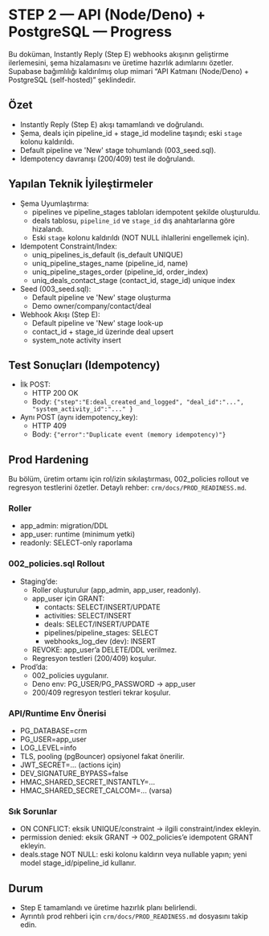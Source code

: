 # STEP 2 — API (Node/Deno) + PostgreSQL — Progress

Bu doküman, Instantly Reply (Step E) webhooks akışının geliştirme ilerlemesini, şema hizalamasını ve üretime hazırlık adımlarını özetler. Supabase bağımlılığı kaldırılmış olup mimari “API Katmanı (Node/Deno) + PostgreSQL (self-hosted)” şeklindedir.

## Özet

- Instantly Reply (Step E) akışı tamamlandı ve doğrulandı.
- Şema, deals için pipeline_id + stage_id modeline taşındı; eski `stage` kolonu kaldırıldı.
- Default pipeline ve 'New' stage tohumlandı (003_seed.sql).
- Idempotency davranışı (200/409) test ile doğrulandı.

## Yapılan Teknik İyileştirmeler

- Şema Uyumlaştırma:
  - pipelines ve pipeline_stages tabloları idempotent şekilde oluşturuldu.
  - deals tablosu, `pipeline_id` ve `stage_id` dış anahtarlarına göre hizalandı.
  - Eski `stage` kolonu kaldırıldı (NOT NULL ihlallerini engellemek için).
- Idempotent Constraint/Index:
  - uniq_pipelines_is_default (is_default UNIQUE)
  - uniq_pipeline_stages_name (pipeline_id, name)
  - uniq_pipeline_stages_order (pipeline_id, order_index)
  - uniq_deals_contact_stage (contact_id, stage_id) unique index
- Seed (003_seed.sql):
  - Default pipeline ve 'New' stage oluşturma
  - Demo owner/company/contact/deal
- Webhook Akışı (Step E):
  - Default pipeline ve 'New' stage look-up
  - contact_id + stage_id üzerinde deal upsert
  - system_note activity insert

## Test Sonuçları (Idempotency)

- İlk POST:
  - HTTP 200 OK
  - Body: `{"step":"E:deal_created_and_logged", "deal_id":"...", "system_activity_id":"..." }`
- Aynı POST (aynı idempotency_key):
  - HTTP 409
  - Body: `{"error":"Duplicate event (memory idempotency)"}`

## Prod Hardening

Bu bölüm, üretim ortamı için rol/izin sıkılaştırması, 002_policies rollout ve regresyon testlerini özetler. Detaylı rehber: `crm/docs/PROD_READINESS.md`.

### Roller

- app_admin: migration/DDL
- app_user: runtime (minimum yetki)
- readonly: SELECT-only raporlama

### 002_policies.sql Rollout

- Staging’de:
  - Roller oluşturulur (app_admin, app_user, readonly).
  - app_user için GRANT:
    - contacts: SELECT/INSERT/UPDATE
    - activities: SELECT/INSERT
    - deals: SELECT/INSERT/UPDATE
    - pipelines/pipeline_stages: SELECT
    - webhooks_log_dev (dev): INSERT
  - REVOKE: app_user’a DELETE/DDL verilmez.
  - Regresyon testleri (200/409) koşulur.
- Prod’da:
  - 002_policies uygulanır.
  - Deno env: PG_USER/PG_PASSWORD → app_user
  - 200/409 regresyon testleri tekrar koşulur.

### API/Runtime Env Önerisi

- PG_DATABASE=crm
- PG_USER=app_user
- LOG_LEVEL=info
- TLS, pooling (pgBouncer) opsiyonel fakat önerilir.
- JWT_SECRET=... (actions için)
- DEV_SIGNATURE_BYPASS=false
- HMAC_SHARED_SECRET_INSTANTLY=...
- HMAC_SHARED_SECRET_CALCOM=... (varsa)

### Sık Sorunlar

- ON CONFLICT: eksik UNIQUE/constraint → ilgili constraint/index ekleyin.
- permission denied: eksik GRANT → 002_policies’e idempotent GRANT ekleyin.
- deals.stage NOT NULL: eski kolonu kaldırın veya nullable yapın; yeni model stage_id/pipeline_id kullanır.

## Durum

- Step E tamamlandı ve üretime hazırlık planı belirlendi.
- Ayrıntılı prod rehberi için `crm/docs/PROD_READINESS.md` dosyasını takip edin.
